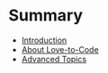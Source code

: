 # Summary

* [Introduction](README.md)
* [About Love-to-Code](about-ltcmd.md)
* [Advanced Topics](advanced.md)

